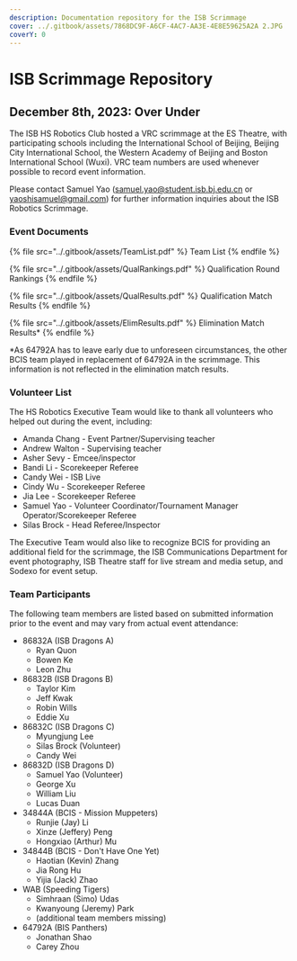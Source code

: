 ```yaml
---
description: Documentation repository for the ISB Scrimmage
cover: ../.gitbook/assets/7868DC9F-A6CF-4AC7-AA3E-4E8E59625A2A 2.JPG
coverY: 0
---
```


# ISB Scrimmage Repository

## December 8th, 2023: Over Under

The ISB HS Robotics Club hosted a VRC scrimmage at the ES Theatre, with participating schools including the International School of Beijing, Beijing City International School, the Western Academy of Beijing and Boston International School (Wuxi). VRC team numbers are used whenever possible to record event information.

Please contact Samuel Yao (samuel.yao@student.isb.bj.edu.cn or yaoshisamuel@gmail.com) for further information inquiries about the ISB Robotics Scrimmage.

### Event Documents

{% file src="../.gitbook/assets/TeamList.pdf" %}
Team List
{% endfile %}

{% file src="../.gitbook/assets/QualRankings.pdf" %}
Qualification Round Rankings
{% endfile %}

{% file src="../.gitbook/assets/QualResults.pdf" %}
Qualification Match Results
{% endfile %}

{% file src="../.gitbook/assets/ElimResults.pdf" %}
Elimination Match Results\*
{% endfile %}

\*As 64792A has to leave early due to unforeseen circumstances, the other BCIS team played in replacement of 64792A in the scrimmage. This information is not reflected in the elimination match results.

### Volunteer List

The HS Robotics Executive Team would like to thank all volunteers who helped out during the event, including:

* Amanda Chang - Event Partner/Supervising teacher
* Andrew Walton - Supervising teacher
* Asher Sevy - Emcee/inspector
* Bandi Li - Scorekeeper Referee
* Candy Wei - ISB Live
* Cindy Wu - Scorekeeper Referee
* Jia Lee - Scorekeeper Referee
* Samuel Yao - Volunteer Coordinator/Tournament Manager Operator/Scorekeeper Referee
* Silas Brock - Head Referee/Inspector

The Executive Team would also like to recognize BCIS for providing an additional field for the scrimmage, the ISB Communications Department for event photography, ISB Theatre staff for live stream and media setup, and Sodexo for event setup.

### Team Participants

The following team members are listed based on submitted information prior to the event and may vary from actual event attendance:

* 86832A (ISB Dragons A)
  * Ryan Quon
  * Bowen Ke
  * Leon Zhu
* 86832B (ISB Dragons B)
  * Taylor Kim
  * Jeff Kwak
  * Robin Wills
  * Eddie Xu
* 86832C (ISB Dragons C)
  * Myungjung Lee
  * Silas Brock (Volunteer)
  * Candy Wei
* 86832D (ISB Dragons D)
  * Samuel Yao (Volunteer)
  * George Xu
  * William Liu
  * Lucas Duan
* 34844A (BCIS - Mission Muppeters)
  * Runjie (Jay) Li&#x20;
  * Xinze (Jeffery) Peng&#x20;
  * Hongxiao (Arthur) Mu
* 34844B (BCIS - Don't Have One Yet)
  * Haotian (Kevin) Zhang&#x20;
  * Jia Rong Hu&#x20;
  * Yijia (Jack) Zhao
* WAB (Speeding Tigers)&#x20;
  * Simhraan (Simo) Udas&#x20;
  * Kwanyoung (Jeremy) Park
  * (additional team members missing)
* 64792A (BIS Panthers)
  * Jonathan Shao
  * Carey Zhou
